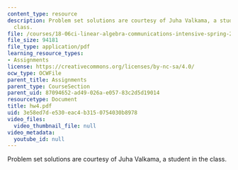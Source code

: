 ```yaml
---
content_type: resource
description: Problem set solutions are courtesy of Juha Valkama, a student in the
  class.
file: /courses/18-06ci-linear-algebra-communications-intensive-spring-2004/3e58ed7de530eac4b3150754030b8978_hw4.pdf
file_size: 94181
file_type: application/pdf
learning_resource_types:
- Assignments
license: https://creativecommons.org/licenses/by-nc-sa/4.0/
ocw_type: OCWFile
parent_title: Assignments
parent_type: CourseSection
parent_uid: 87094652-ad49-026a-e057-83c2d5d19014
resourcetype: Document
title: hw4.pdf
uid: 3e58ed7d-e530-eac4-b315-0754030b8978
video_files:
  video_thumbnail_file: null
video_metadata:
  youtube_id: null
---
```

Problem set solutions are courtesy of Juha Valkama, a student in the class.